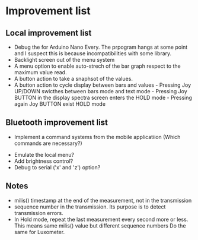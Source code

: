 # Improvement list

## Local improvement list
* Debug the for Arduino Nano Every. The prpogram hangs at some point and I suspect this is because incompatibilities with some library.
* Backlight screen out of the menu system
* A menu option to enable auto-strech of the bar graph respect to the maximum value read.
* A button action to take a snaphsot of the values.
* A button action to cycle display between bars and values
		- Pressing Joy UP/DOWN swicthes between bars mode and text mode
		- Pressing Joy BUTTON in the display spectra screen enters the HOLD mode
		- Pressing again Joy BUTTON exist HOLD mode

## Bluetooth improvement list
* Implement a command systems from the mobile applicatiion (Which commands are necessary?)
 - Emulate the local menu? 
 - Add brightness control? 
 - Debug to serial ('x' and 'z') option?

## Notes
- milis() timestamp at the end of the measurement, not in the transmission
- sequence number in the transmission. Its purpose is to detect transmission errors.
- In Hold mode, repeat the last measurement every second more or less. This means same milis() value but different sequence numbers
  Do the same for Luxometer.

